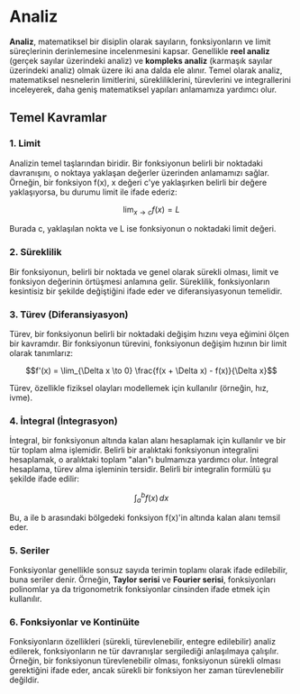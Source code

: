 # Analiz

**Analiz**, matematiksel bir disiplin olarak sayıların, fonksiyonların ve limit süreçlerinin derinlemesine incelenmesini kapsar. Genellikle **reel analiz** (gerçek sayılar üzerindeki analiz) ve **kompleks analiz** (karmaşık sayılar üzerindeki analiz) olmak üzere iki ana dalda ele alınır. Temel olarak analiz, matematiksel nesnelerin limitlerini, sürekliliklerini, türevlerini ve integrallerini inceleyerek, daha geniş matematiksel yapıları anlamamıza yardımcı olur.

## Temel Kavramlar

### 1. Limit
Analizin temel taşlarından biridir. Bir fonksiyonun belirli bir noktadaki davranışını, o noktaya yaklaşan değerler üzerinden anlamamızı sağlar. Örneğin, bir fonksiyon f(x), x değeri c'ye yaklaşırken belirli bir değere yaklaşıyorsa, bu durumu limit ile ifade ederiz:

$$\lim_{x \to c} f(x) = L$$

Burada c, yaklaşılan nokta ve L ise fonksiyonun o noktadaki limit değeri.

### 2. Süreklilik
Bir fonksiyonun, belirli bir noktada ve genel olarak sürekli olması, limit ve fonksiyon değerinin örtüşmesi anlamına gelir. Süreklilik, fonksiyonların kesintisiz bir şekilde değiştiğini ifade eder ve diferansiyasyonun temelidir.

### 3. Türev (Diferansiyasyon)
Türev, bir fonksiyonun belirli bir noktadaki değişim hızını veya eğimini ölçen bir kavramdır. Bir fonksiyonun türevini, fonksiyonun değişim hızının bir limit olarak tanımlarız:

$$f'(x) = \lim_{\Delta x \to 0} \frac{f(x + \Delta x) - f(x)}{\Delta x}$$

Türev, özellikle fiziksel olayları modellemek için kullanılır (örneğin, hız, ivme).

### 4. İntegral (İntegrasyon)
İntegral, bir fonksiyonun altında kalan alanı hesaplamak için kullanılır ve bir tür toplam alma işlemidir. Belirli bir aralıktaki fonksiyonun integralini hesaplamak, o aralıktaki toplam "alan"ı bulmamıza yardımcı olur. İntegral hesaplama, türev alma işleminin tersidir. Belirli bir integralin formülü şu şekilde ifade edilir:

$$\int_a^b f(x) \, dx$$

Bu, a ile b arasındaki bölgedeki fonksiyon f(x)'in altında kalan alanı temsil eder.

### 5. Seriler
Fonksiyonlar genellikle sonsuz sayıda terimin toplamı olarak ifade edilebilir, buna seriler denir. Örneğin, **Taylor serisi** ve **Fourier serisi**, fonksiyonları polinomlar ya da trigonometrik fonksiyonlar cinsinden ifade etmek için kullanılır.

### 6. Fonksiyonlar ve Kontinüite
Fonksiyonların özellikleri (sürekli, türevlenebilir, entegre edilebilir) analiz edilerek, fonksiyonların ne tür davranışlar sergilediği anlaşılmaya çalışılır. Örneğin, bir fonksiyonun türevlenebilir olması, fonksiyonun sürekli olması gerektiğini ifade eder, ancak sürekli bir fonksiyon her zaman türevlenebilir değildir.
